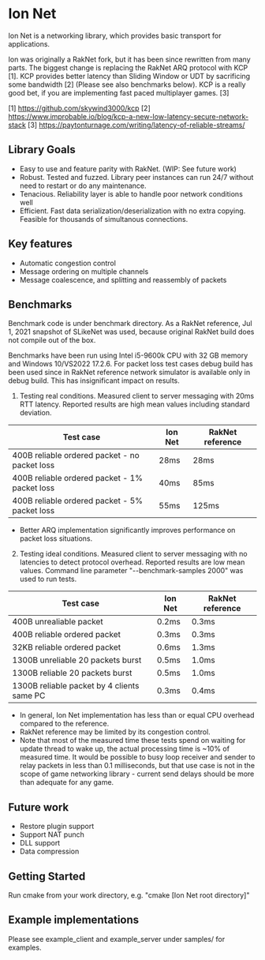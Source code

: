 Ion Net
===========================

Ion Net is a networking library, which provides basic transport for applications. 

Ion was originally a RakNet fork, but it has been since rewritten from many parts.
The biggest change is replacing the RakNet ARQ protocol with KCP [1]. KCP provides better latency than Sliding Window 
or UDT by sacrificing some bandwidth [2] (Please see also benchmarks below). KCP is a really good bet, 
if you are implementing fast paced multiplayer games. [3]

[1] https://github.com/skywind3000/kcp
[2] https://www.improbable.io/blog/kcp-a-new-low-latency-secure-network-stack
[3] https://paytonturnage.com/writing/latency-of-reliable-streams/


Library Goals
-------------
- Easy to use and feature parity with RakNet. (WIP: See future work)
- Robust. Tested and fuzzed. Library peer instances can run 24/7 without need to restart or do any maintenance.
- Tenacious. Reliability layer is able to handle poor network conditions well
- Efficient. Fast data serialization/deserialization with no extra copying. Feasible for thousands of simultanous connections.


Key features
------------------------------------------
- Automatic congestion control
- Message ordering on multiple channels 
- Message coalescence, and splitting and reassembly of packets

Benchmarks
-----------------------------------------
Benchmark code is under benchmark directory. As a RakNet reference, Jul 1, 2021 snapshot of SLikeNet was used, because original RakNet build does not compile out of the box. 

Benchmarks have been run using Intel i5-9600k CPU with 32 GB memory and Windows 10/VS2022 17.2.6. For packet loss test cases debug build has been used since in RakNet reference network simulator is available only in debug build. This has insignificant impact on results.


1. Testing real conditions. Measured client to server messaging with 20ms RTT latency. Reported results are high mean values including standard deviation.

|Test case                                         |Ion Net|RakNet reference|
|--------------------------------------------------|-------|----------------|
|400B reliable ordered packet - no packet loss     |28ms   |28ms |
|400B reliable ordered packet - 1% packet loss 	   |40ms   |85ms |
|400B reliable ordered packet - 5% packet loss     |55ms   |125ms|

- Better ARQ implementation significantly improves performance on packet loss situations.


2. Testing ideal conditions. Measured client to server messaging with no latencies to detect protocol overhead. Reported results are low mean values. Command line parameter "--benchmark-samples 2000" was used to run tests.

|Test case                                         |Ion Net|RakNet reference|
|--------------------------------------------------|-------|----------------|
|400B unrealiable packet               	           |0.2ms  |0.3ms |
|400B reliable ordered packet            	       |0.3ms  |0.3ms |
|32KB reliable ordered packet        	           |0.6ms  |1.3ms |
|1300B unreliable 20 packets burst 		           |0.5ms  |1.0ms |
|1300B reliable 20 packets burst 		           |0.5ms  |1.0ms |
|1300B reliable packet by 4 clients same PC        |0.3ms  |0.4ms |

- In general,  Ion Net implementation has less than or equal CPU overhead compared to the reference.
- RakNet reference may be limited by its congestion control.
- Note that most of the measured time these tests spend on waiting for update thread to wake up, the actual processing time is ~10% of measured time. It would be possible to busy loop receiver and sender to relay packets in less than 0.1 milliseconds, but that use case is not in the scope of game networking library - current send delays should be more than adequate for any game.


Future work
-----------------------------------------
- Restore plugin support
- Support NAT punch
- DLL support
- Data compression


Getting Started
-----------------------------------------
Run cmake from your work directory, e.g. "cmake [Ion Net root directory]"


Example implementations
-----------------------------------------

Please see example_client and example_server under samples/ for examples.
